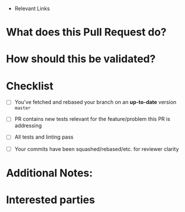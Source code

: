 * Relevant Links <!-- Anything you referred to in developing this PR: blog posts, mailing list
discussions, related pull requests, etc).
Delete this bullet point if there aren't any relevant links.-->

# What does this Pull Request do?
<!--
* First, brief description of what the intended result of the PR will be and/or what problem it solves.
* If it fixes a bug or resolves a feature request, be sure to link to that issue.
* If necessary, an in-depth description of the changes made by this PR. Technical details and possible side effects.
  Example:
  * Changes x feature to such that y
  * Added x
  * Removed y-->

# How should this be validated?
<!--A description of what steps someone could take to:
* Reproduce the problem you are fixing (if applicable)
* Validate that the Pull Request does what is intended
* Please be as detailed as possible
* Good validation instructions help get your PR reviewed faster

REMINDER: does any of this need to be added to README.md?
-->


# Checklist
<!-- This is a reminder checklist that you've taken all necessary steps to prepare this PR
Replace `[ ]` with `[x]` for all that apply.-->
- [ ] You've fetched and rebased your branch on an **up-to-date** version `master`
- [ ] PR contains new tests relevant for the feature/problem this PR is addressing
- [ ] All tests and linting pass
- [ ] Your commits have been squashed/rebased/etc. for reviewer clarity


# Additional Notes:
<!--Any additional information that you think would be helpful when reviewing this PR.
Delete this heading if there aren't any additional notes.

Example:

* Does this change require documentation to be updated?
* Does this change add any new dependencies?
* Does this change require any other modifications to be made to the repository (ie. re-build, etc.)?
* Could this change impact execution of existing code?-->

# Interested parties
<!--Tag (@ mention) interested parties. Delete this heading if there aren't any additional notes.-->
